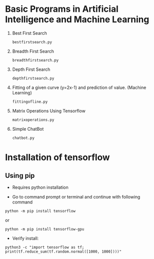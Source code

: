 # Basic Programs in Artificial Intelligence and Machine Learning

1. Best First Search
 
    ```bestfirstsearch.py```
    
2. Breadth First Search
 
    ```breadthfirstsearch.py```
    
3. Depth First Search
 
    ```depthfirstsearch.py```
    
4. Fitting of a given curve (y=2x-1) and prediction of value. (Machine Learning)
 
     ```fittingofline.py```
     
5. Matrix Operations Using Tensorflow

    ```matrixoperations.py```
    
6. Simple ChatBot
 
    ```chatbot.py```
    
# Installation of tensorflow

## Using pip

* Requires python installation
    
* Go to command prompt or terminal and continue with following command
    
```
python -m pip install tensorflow
```
or
```
python -m pip install tensorflow-gpu
```
* Verify install:
```
python3 -c "import tensorflow as tf; print(tf.reduce_sum(tf.random.normal([1000, 1000])))"

```
